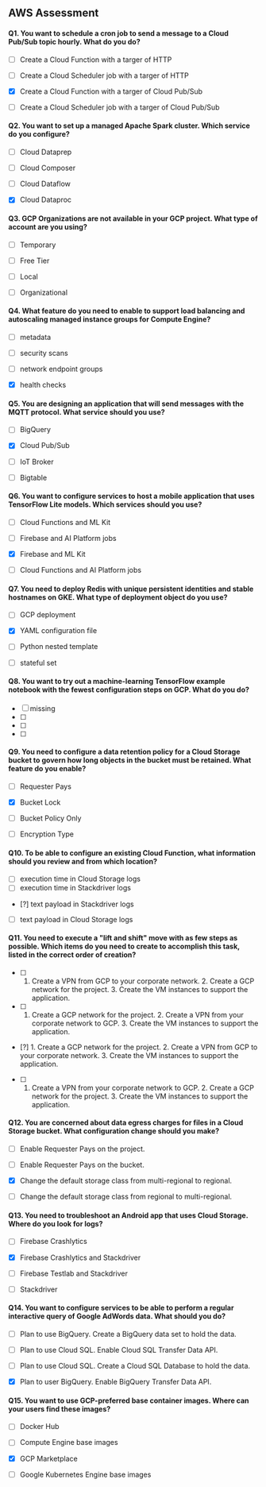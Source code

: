 AWS Assessment
---------------------
#### Q1. You want to schedule a cron job to send a message to a Cloud Pub/Sub topic hourly. What do you do?
- [ ] Create a Cloud Function with a targer of HTTP
- [ ] Create a Cloud Scheduler job with a targer of HTTP
- [x] Create a Cloud Function with a targer of Cloud Pub/Sub
- [ ] Create a Cloud Scheduler job with a targer of Cloud Pub/Sub


#### Q2. You want to set up a managed Apache Spark cluster. Which service do you configure?
- [ ] Cloud Dataprep
- [ ] Cloud Composer
- [ ] Cloud Dataflow
- [x] Cloud Dataproc


#### Q3. GCP Organizations are not available in your GCP project. What type of account are you using?
- [ ] Temporary
- [ ] Free Tier
- [ ] Local
- [ ] Organizational


#### Q4. What feature do you need to enable to support load balancing and autoscaling managed instance groups for Compute Engine?
- [ ] metadata
- [ ] security scans
- [ ] network endpoint groups
- [x] health checks


#### Q5. You are designing an application that will send messages with the MQTT protocol. What service should you use?
- [ ] BigQuery
- [x] Cloud Pub/Sub
- [ ] IoT Broker
- [ ] Bigtable


#### Q6. You want to configure services to host a mobile application that uses TensorFlow Lite models. Which services should you use?
- [ ] Cloud Functions and ML Kit
- [ ] Firebase and AI Platform jobs
- [x] Firebase and ML Kit
- [ ] Cloud Functions and AI Platform jobs


#### Q7. You need to deploy Redis with unique persistent identities and stable hostnames on GKE. What type of deployment object do you use?
- [ ] GCP deployment
- [x] YAML configuration file
- [ ] Python nested template
- [ ] stateful set


#### Q8. You want to try out a machine-learning TensorFlow example notebook with the fewest configuration steps on GCP. What do you do?
- [ ] missing
- [ ] 
- [ ] 
- [ ] 


#### Q9. You need to configure a data retention policy for a Cloud Storage bucket to govern how long objects in the bucket must be retained. What feature do you enable?
- [ ] Requester Pays
- [x] Bucket Lock
- [ ] Bucket Policy Only
- [ ] Encryption Type


#### Q10. To be able to configure an existing Cloud Function, what information should you review and from which location?
- [ ] execution time in Cloud Storage logs
- [ ] execution time in Stackdriver logs
- [?] text payload in Stackdriver logs
- [ ] text payload in Cloud Storage logs


#### Q11. You need to execute a "lift and shift" move with as few steps as possible. Which items do you need to create to accomplish this task, listed in the correct order of creation?
- [ ] 1. Create a VPN from GCP to your corporate network.
	  2. Create a GCP network for the project.
	  3. Create the VM instances to support the application.
- [ ] 1. Create a GCP network for the project.
	  2. Create a VPN from your corporate network to GCP.
	  3. Create the VM instances to support the application.
- [?] 1. Create a GCP network for the project.
	  2. Create a VPN from GCP to your corporate network.
	  3. Create the VM instances to support the application.
- [ ] 1. Create a VPN from your corporate network to GCP.
	  2. Create a GCP network for the project.
	  3. Create the VM instances to support the application.


#### Q12. You are concerned about data egress charges for files in a Cloud Storage bucket. What configuration change should you make?
- [ ] Enable Requester Pays on the project.
- [ ] Enable Requester Pays on the bucket.
- [x] Change the default storage class from multi-regional to regional. 
- [ ] Change the default storage class from regional to multi-regional.


#### Q13. You need to troubleshoot an Android app that uses Cloud Storage. Where do you look for logs?
- [ ] Firebase Crashlytics
- [x] Firebase Crashlytics and Stackdriver
- [ ] Firebase Testlab and Stackdriver
- [ ] Stackdriver


#### Q14. You want to configure services to be able to perform a regular interactive query of Google AdWords data. What should you do?
- [ ] Plan to use BigQuery. Create a BigQuery data set to hold the data.
- [ ] Plan to use Cloud SQL. Enable Cloud SQL Transfer Data API.
- [ ] Plan to use Cloud SQL. Create a Cloud SQL Database to hold the data.
- [x] Plan to user BigQuery. Enable BigQuery Transfer Data API.


#### Q15. You want to use GCP-preferred base container images. Where can your users find these images?
- [ ] Docker Hub
- [ ] Compute Engine base images
- [x] GCP Marketplace
- [ ] Google Kubernetes Engine base images

